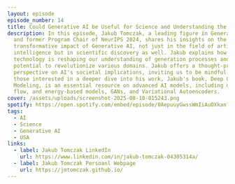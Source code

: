```yaml
---
layout: episode
episode_number: 14
title: Could Generative AI be Useful for Science and Understanding the World?
description: In this episode, Jakub Tomczak, a leading figure in Generative AI
  and former Program Chair of NeurIPS 2024, shares his insights on the
  transformative impact of Generative AI, not just in the field of artificial
  intelligence but in scientific discovery as well. Jakub explains how this
  technology is reshaping our understanding of generation processes and its
  potential to revolutionize various domains. Jakub offers a thought-provoking
  perspective on AI's societal implications, inviting us to be mindful. For
  those interested in a deeper dive into his work, Jakub's book, Deep Generative
  Modeling, is an essential resource on advanced AI models, including diffusion,
  flow, and energy-based models, GANs, and Variational Autoencoders.
cover: /assets/uploads/screenshot-2025-08-18-015243.png
spotify: https://open.spotify.com/embed/episode/0AepuuyGwssWmIiAuOXkan?utm_source=generator
tags:
  - AI
  - Science
  - Generative AI
  - USA
links:
  - label: Jakub Tomczak LinkedIn
    url: https://www.linkedin.com/in/jakub-tomczak-04305314a/
  - label: Jakub Tomczak Persoanl Webpage
    url: https://jmtomczak.github.io/
---
```

